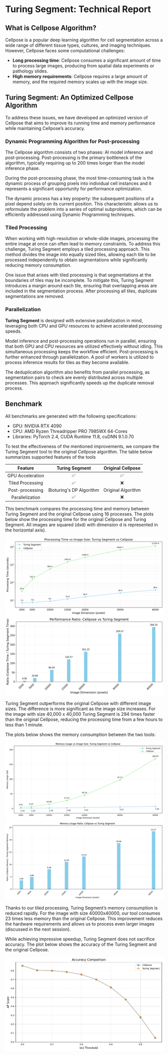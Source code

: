 # Turing Segment: Technical Report

## What is Cellpose Algorithm?
Cellpose is a popular deep learning algorithm for cell segmentation across a wide range of different tissue types, cultures, and imaging techniques. However, Cellpose faces some computational challenges:
- **Long processing time**: Cellpose consumes a significant amount of time to process large images, producing from spatial data experiments or pathology slides.
- **High memory requirements**: Cellpose requires a large amount of memory, and the required memory scales up with the image size.

## **Turing Segment**: An Optimized Cellpose Algorithm

To address these issues, we have developed an optimized version of Cellpose that aims to improve its running time and memory performance while maintaining Cellpose’s accuracy. 

### Dynamic Programming Algorithm for Post-processing

The Cellpose algorithm consists of two phases: AI model inference and post-processing. Post-processing is the primary bottleneck of the algorithm, typically requiring up to  200 times longer than the model inference phase.

During the post-processing phase, the most time-consuming task is the dynamic process of grouping pixels into individual cell instances and it represents a significant opportunity for performance optimization.

The dynamic process has a key property: the subsequent positions of a pixel depend solely on its current position. This characteristic allows us to reformulate the problem into a series of optimal subproblems, which can be efficiently addressed using Dynamic Programming techniques.

### Tiled Processing

When working with high-resolution or whole-slide images, processing the entire image at once can often lead to memory constraints. To address this challenge, Turing Segment employs a tiled processing approach. This method divides the image into equally sized tiles, allowing each tile to be processed independently to obtain segmentations while significantly reducing memory consumption.

One issue that arises with tiled processing is that segmentations at the boundaries of tiles may be incomplete. To mitigate this, Turing Segment introduces a margin around each tile, ensuring that overlapping areas are included in the segmentation process. After processing all tiles, duplicate segmentations are removed.

### Parallelization

**Turing Segment** is designed with extensive parallelization in mind, leveraging both CPU and GPU resources to achieve accelerated processing speeds.

Model inference and post-processing operations run in parallel, ensuring that both GPU and CPU resources are utilized effectively without idling. This simultaneous processing keeps the workflow efficient. Post-processing is further enhanced through parallelization. A pool of workers is utilized to process inference results for tiles as they become available.

The deduplication algorithm also benefits from parallel processing, as segmentation pairs to check are evenly distributed across multiple processes. This approach significantly speeds up the duplicate removal process.

## Benchmark

All benchmarks are generated with the following specifications:
- GPU: NVIDIA RTX 4090
- CPU: AMD Ryzen Threadripper PRO 7985WX 64-Cores
- Libraries: PyTorch 2.4, CUDA Runtime 11.8, cuDNN 9.1.0.70

To test the effectiveness of the mentioned improvements, we compare the Turing Segment tool to the original Cellpose algorithm. The table below summarizes supported features of the tools

| Feature           |     Turing Segment     | Original Cellpose |
|:------------------:|:----------------------:|:-----------------:|
| GPU Acceleration  |           ✅            |         ✅         |
| Tiled Processing  |           ✅            |         ❌         |
| Post-processing   | Bioturing's DP Algorithm| Original Algorithm|
| Parallelization   |           ✅            |         ❌         |


This benchmark compares the processing time and memory between Turing Segment and the original Cellpose using 16 processes. The plots below show the processing time for the original Cellpose and Turing Segment. All images are squared (dxd) with dimension d is represented in the horizontal axis). 

![Processing Time](/assets/performance.png)
![Processing Time Ratio](/assets/performance_ratio.png)

Turing Segment outperforms the original Cellpose with different image sizes. The difference is more significant as the image size increases. For the image with size 40,000 x 40,000 Turing Segment is 294 times faster than the original Cellpose, reducing the processing time from a few hours to less than 1 minute.

The plots below shows the memory consumption between the two tools:

![Memory Consumption](/assets/memory_usage.png)
![Memory Consumption Ratio](/assets/memory_ratio.png)

Thanks to our tiled processing, Turing Segment’s memory consumption is reduced rapidly. For the image with size 40000x40000, our tool consumes 23 times less memory than the original Cellpose. This improvement reduces the hardware requirements and allows us to process even larger images (discussed in the next session).

While achieving impressive speedup, Turing Segment does not sacrifice accuracy. The plot below shows the accuracy of the Turing Segment  and the original Cellpose.

![Accuracy](/assets/accuracy.png)